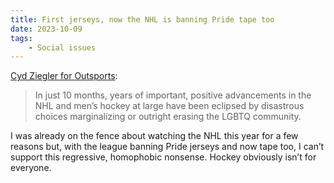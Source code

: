 ```yaml
---
title: First jerseys, now the NHL is banning Pride tape too
date: 2023-10-09
tags:
    - Social issues
---
```


[Cyd Ziegler for Outsports](https://www.outsports.com/2023/10/9/23907582/nhl-gay-lgbtq-pride-tape-drag-queen-national-anthem-player-boycott):

> In just 10 months, years of important, positive advancements in the NHL and men’s hockey at large have been eclipsed by disastrous choices marginalizing or outright erasing the LGBTQ community.

I was already on the fence about watching the NHL this year for a few reasons but, with the league banning Pride jerseys and now tape too, I can’t support this regressive, homophobic nonsense. Hockey obviously isn’t for everyone.